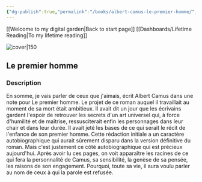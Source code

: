 ```yaml
---
{"dg-publish":true,"permalink":"/books/albert-camus-le-premier-homme/","title":"\"Le premier homme\"","tags":["classic","philosophy"]}
---
```


[[Welcome to my digital garden\|Back to start page]]
[[Dashboards/Lifetime Reading\|To my lifetime reading]]

![cover|150](http://books.google.com/books/content?id=hH-ElNbKw48C&printsec=frontcover&img=1&zoom=1&edge=curl&source=gbs_api)

## Le premier homme

### Description

En somme, je vais parler de ceux que j'aimais, écrit Albert Camus dans une note pour Le premier homme. Le projet de ce roman auquel il travaillait au moment de sa mort était ambitieux. Il avait dit un jour que les écrivains gardent l'espoir de retrouver les secrets d'un art universel qui, à force d'humilité et de maîtrise, ressusciterait enfin les personnages dans leur chair et dans leur durée. Il avait jeté les bases de ce qui serait le récit de l'enfance de son premier homme. Cette rédaction initiale a un caractère autobiographique qui aurait sûrement disparu dans la version définitive du roman. Mais c'est justement ce côté autobiographique qui est précieux aujourd'hui. Après avoir lu ces pages, on voit apparaître les racines de ce qui fera la personnalité de Camus, sa sensibilité, la genèse de sa pensée, les raisons de son engagement. Pourquoi, toute sa vie, il aura voulu parler au nom de ceux à qui la parole est refusée.
```